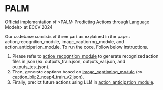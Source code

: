 # PALM
Official implementation of &lt;PALM: Predicting Actions through Language Models> at ECCV 2024

Our codebase consists of three part as explained in the paper: action_recognition_module, image_captioning_module, and action_anticipation_module.
To run the code, Follow below instructions.

1. Please refer to [action_recognition_module](action_recognition_module/) to generate recognized action files in json (ex. outputs_train.json, outputs_val.json, and outputs_test.json).
2. Then, generate captions based on [image_captioning_module](image_captioning_module/EGO4D-caption/) (ex. caption_blip2_ncap4_train_v2.json).
3. Finally, predict future actions using LLM in [action_anticipation_module](action_anticipation_module/EGO4D-prediction).
